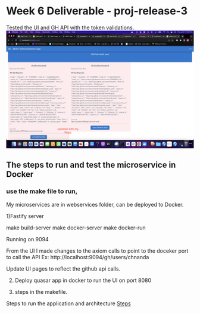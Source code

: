# Week 6 Deliverable - proj-release-3

Tested the UI and GH API with the token validations.
![architecture](GH_UI_Update_API_update.png)

## The steps to run and test the microservice in Docker

### use the make file to run,

My microservices are in webservices folder, can be deployed to Docker.

1)Fastify server

make build-server
make docker-server
make docker-run

Running on 9094

From the UI I made changes to the axiom calls to point to the doceker port to call the API
Ex: http://localhost:9094/gh/users/chnanda

Update UI pages to reflect the github api calls.

2. Deploy quasar app in docker to run the UI on port 8080

3. steps in the makefile.

Steps to run the application and architecture [Steps](Release3.md)
